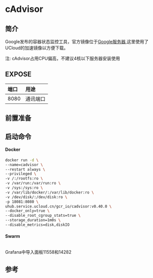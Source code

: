 
# cAdvisor

## 简介

Google发布的容器状态监控工具，官方镜像位于[Google服务器](https://gcr.io/cadvisor/cadvisor),这里使用了UCloud的加速镜像以方便下载。

注: cAdvisor占用CPU偏高，不建议4核以下服务器安装使用

## EXPOSE

| 端口 | 用途 |
| :--- | :--- |
| 8080 | 通讯端口 |

## 前置准备



## 启动命令

<!-- tabs:start -->
#### **Docker**
```bash
docker run -d \
--name=cadvisor \
--restart always \
--privileged \
-v /:/rootfs:ro \
-v /var/run:/var/run:ro \
-v /sys:/sys:ro \
-v /var/lib/docker/:/var/lib/docker:ro \
-v /dev/disk/:/dev/disk:ro \
-p 18081:8080 \
uhub.service.ucloud.cn/gcr_io/cadvisor:v0.40.0 \
--docker_only=true \
--disable_root_cgroup_stats=true \
--storage_duration=1m0s \
--disable_metrics=disk,diskIO
```


#### **Swarm**
```bash

```

<!-- tabs:end -->

Grafana中导入面板11558和14282

## 参考

